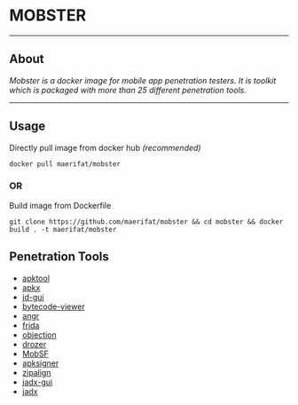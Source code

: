# MOBSTER
---

## About

*Mobster is a docker image for mobile app penetration testers. It is toolkit which is packaged with more than 25 different penetration tools.*

---

## Usage

Directly pull image from docker hub *(recommended)*
```
docker pull maerifat/mobster
```
### OR

Build image from Dockerfile

```
git clone https://github.com/maerifat/mobster && cd mobster && docker build . -t maerifat/mobster
```

## Penetration Tools
- [apktool](https://github.com/iBotPeaches/Apktool)
- [apkx](https://github.com/muellerberndt/apkx)
- [jd-gui](https://github.com/java-decompiler/jd-gui)
- [bytecode-viewer](https://github.com/Konloch/bytecode-viewer)
- [angr](https://github.com/angr/angr)
- [frida](https://github.com/frida/frida-tools)
- [objection](https://github.com/sensepost/objection)
- [drozer](https://github.com/FSecureLABS/drozer)
- [MobSF](https://github.com/MobSF/Mobile-Security-Framework-MobSF)
- [apksigner](https://developer.android.com/studio/command-line/apksigner)
- [zipalign](https://developer.android.com/studio/command-line/zipalign)
- [jadx-gui](https://github.com/skylot/jadx)
- [jadx](https://github.com/skylot/jadx)
